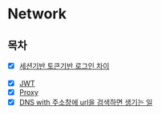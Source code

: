 # Network

## 목차

- [x] [세션기반 토큰기반 로그인 차이](./Login_Session_Token.md)
      <br> <br>
- [x] [JWT](./JWT.md)
- [x] [Proxy](./Proxy.md)
- [x] [DNS with 주소창에 url을 검색하면 생기는 일](./DNS.md)
